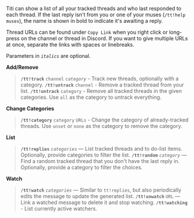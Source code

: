 Titi can show a list of all your tracked threads and who last responded to each thread. If the last reply isn't from you or one of your muses (`/tt!help muses`), the name is shown in bold to indicate it's awaiting a reply.

Thread URLs can be found under `Copy Link` when you right click or long-press on the channel or thread in Discord. If you want to give multiple URLs at once, separate the links with spaces or linebreaks.

Parameters in _`italics`_ are optional.

__**Add/Remove**__
> **`/tt!track`** `channel` _`category`_ - Track new threads, optionally with a category.
> **`/tt!untrack`** `channel` - Remove a tracked thread from your list.
> **`/tt!untrack`** `category` - Remove all tracked threads in the given categories. Use `all` as the category to untrack everything.

__**Change Categories**__
> **`/tt!category`** `category` `URLs` - Change the category of already-tracked threads. Use `unset` or `none` as the category to remove the category.

__**List**__
> **`/tt!replies`** _`categories`_ — List tracked threads and to do-list items. Optionally, provide categories to filter the list.
> **`/tt!random`** _`category`_ — Find a random tracked thread that you don't have the last reply in. Optionally, provide a category to filter the choices.

__**Watch**__
> **`/tt!watch`** _`categories`_ — Similar to `tt!replies`, but also periodically edits the message to update the generated list.
> **`/tt!unwatch`** `URL` — Link a watched message to delete it and stop watching.
> **`/tt!watching`** - List currently active watchers.

